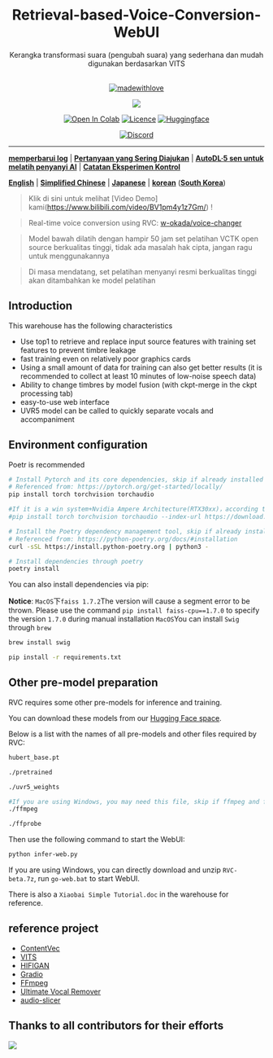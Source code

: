 <div align="center">

<h1>Retrieval-based-Voice-Conversion-WebUI</h1>
Kerangka transformasi suara (pengubah suara) yang sederhana dan mudah digunakan berdasarkan VITS<br><br>

[![madewithlove](https://forthebadge.com/images/badges/built-with-love.svg)](https://github.com/liujing04/Retrieval-based-Voice-Conversion-WebUI)

<img src="https://counter.seku.su/cmoe?name=rvc&theme=r34" /><br>

[![Open In Colab](https://img.shields.io/badge/Colab-F9AB00?style=for-the-badge&logo=googlecolab&color=525252)](https://colab.research.google.com/github/liujing04/Retrieval-based-Voice-Conversion-WebUI/blob/main/Retrieval_based_Voice_Conversion_WebUI.ipynb)
[![Licence](https://img.shields.io/github/license/liujing04/Retrieval-based-Voice-Conversion-WebUI?style=for-the-badge)](https://github.com/liujing04/Retrieval-based-Voice-Conversion-WebUI/blob/main/%E4%BD%BF%E7%94%A8%E9%9C%80%E9%81%B5%E5%AE%88%E7%9A%84%E5%8D%8F%E8%AE%AE-LICENSE.txt)
[![Huggingface](https://img.shields.io/badge/🤗%20-Spaces-yellow.svg?style=for-the-badge)](https://huggingface.co/lj1995/VoiceConversionWebUI/tree/main/)

[![Discord](https://img.shields.io/badge/RVC%20Developers-Discord-7289DA?style=for-the-badge&logo=discord&logoColor=white)](https://discord.gg/HcsmBBGyVk)

</div>

------

[**memperbarui log**](https://github.com/liujing04/Retrieval-based-Voice-Conversion-WebUI/blob/main/Changelog_CN.md) | [**Pertanyaan yang Sering Diajukan**](https://github.com/RVC-Project/Retrieval-based-Voice-Conversion-WebUI/wiki/%E5%B8%B8%E8%A7%81%E9%97%AE%E9%A2%98%E8%A7%A3%E7%AD%94) | [**AutoDL·5 sen untuk melatih penyanyi AI**](https://github.com/RVC-Project/Retrieval-based-Voice-Conversion-WebUI/wiki/Autodl%E8%AE%AD%E7%BB%83RVC%C2%B7AI%E6%AD%8C%E6%89%8B%E6%95%99%E7%A8%8B) | [**Catatan Eksperimen Kontrol**](https://github.com/RVC-Project/Retrieval-based-Voice-Conversion-WebUI/wiki/Autodl%E8%AE%AD%E7%BB%83RVC%C2%B7AI%E6%AD%8C%E6%89%8B%E6%95%99%E7%A8%8B](https://github.com/RVC-Project/Retrieval-based-Voice-Conversion-WebUI/wiki/%E5%AF%B9%E7%85%A7%E5%AE%9E%E9%AA%8C%C2%B7%E5%AE%9E%E9%AA%8C%E8%AE%B0%E5%BD%95))

[**English**](./docs/README.en.md) | [**Simplified Chinese**](./README.md) | [**Japanese**](./docs/README.ja.md) | [**korean**](./docs/README.ko.md) ([**South Korea**](./docs/README.ko.han.md))


> Klik di sini untuk melihat [Video Demo] kami(https://www.bilibili.com/video/BV1pm4y1z7Gm/) !

> Real-time voice conversion using RVC: [w-okada/voice-changer](https://github.com/w-okada/voice-changer)

> Model bawah dilatih dengan hampir 50 jam set pelatihan VCTK open source berkualitas tinggi, tidak ada masalah hak cipta, jangan ragu untuk menggunakannya

> Di masa mendatang, set pelatihan menyanyi resmi berkualitas tinggi akan ditambahkan ke model pelatihan

## Introduction
This warehouse has the following characteristics
+ Use top1 to retrieve and replace input source features with training set features to prevent timbre leakage
+ fast training even on relatively poor graphics cards
+ Using a small amount of data for training can also get better results (it is recommended to collect at least 10 minutes of low-noise speech data)
+ Ability to change timbres by model fusion (with ckpt-merge in the ckpt processing tab)
+ easy-to-use web interface
+ UVR5 model can be called to quickly separate vocals and accompaniment

## Environment configuration
Poetr is recommended
```bash
# Install Pytorch and its core dependencies, skip if already installed
# Referenced from: https://pytorch.org/get-started/locally/
pip install torch torchvision torchaudio

#If it is a win system+Nvidia Ampere Architecture(RTX30xx)，according to #21 Experience, you need to specify the cuda version corresponding to pytorch
#pip install torch torchvision torchaudio --index-url https://download.pytorch.org/whl/cu117

# Install the Poetry dependency management tool, skip if already installed
# Referenced from: https://python-poetry.org/docs/#installation
curl -sSL https://install.python-poetry.org | python3 -

# Install dependencies through poetry
poetry install
```

You can also install dependencies via pip:

**Notice**: `MacOS`下`faiss 1.7.2`The version will cause a segment error to be thrown. Please use the command `pip install faiss-cpu==1.7.0` to specify the version `1.7.0` during manual installation
 `MacOS`You can install `Swig` through `brew`

 ```bash
 brew install swig
 ```

```bash
pip install -r requirements.txt
```

## Other pre-model preparation
RVC requires some other pre-models for inference and training.

You can download these models from our [Hugging Face space](https://huggingface.co/lj1995/VoiceConversionWebUI/tree/main/).

Below is a list with the names of all pre-models and other files required by RVC:
```bash
hubert_base.pt

./pretrained 

./uvr5_weights

#If you are using Windows, you may need this file, skip if ffmpeg and ffprobe are already installed; ubuntu/debian users can install these 2 libraries through apt install ffmpeg
./ffmpeg

./ffprobe
```
Then use the following command to start the WebUI:
```bash
python infer-web.py
```
If you are using Windows, you can directly download and unzip `RVC-beta.7z`, run `go-web.bat` to start WebUI.

There is also a `Xiaobai Simple Tutorial.doc` in the warehouse for reference.

## reference project
+ [ContentVec](https://github.com/auspicious3000/contentvec/)
+ [VITS](https://github.com/jaywalnut310/vits)
+ [HIFIGAN](https://github.com/jik876/hifi-gan)
+ [Gradio](https://github.com/gradio-app/gradio)
+ [FFmpeg](https://github.com/FFmpeg/FFmpeg)
+ [Ultimate Vocal Remover](https://github.com/Anjok07/ultimatevocalremovergui)
+ [audio-slicer](https://github.com/openvpi/audio-slicer)

## Thanks to all contributors for their efforts
<a href="https://github.com/liujing04/Retrieval-based-Voice-Conversion-WebUI/graphs/contributors" target="_blank">
  <img src="https://contrib.rocks/image?repo=liujing04/Retrieval-based-Voice-Conversion-WebUI" />
</a>
